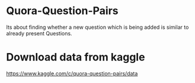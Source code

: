 # Quora-Question-Pairs
Its about finding whether a new question which is being added is similar to already present Questions.

# Download data from kaggle
https://www.kaggle.com/c/quora-question-pairs/data

